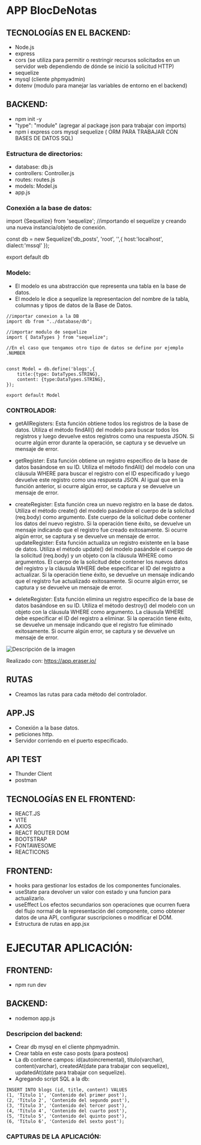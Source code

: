 
# APP BlocDeNotas

## TECNOLOGÍAS EN EL BACKEND:

- Node.js
- express
- cors (se utiliza para permitir o restringir recursos solicitados en un servidor web dependiendo de dónde se inició la solicitud HTTP)
- sequelize
- mysql (cliente phpmyadmin)
- dotenv (modulo para manejar las variables de entorno en el backend)


## BACKEND: 
- npm init -y
- "type": "module" (agregar al package json para trabajar con imports)
- npm i express cors mysql sequelize (  ORM PARA TRABAJAR CON  BASES DE DATOS SQL)

### Estructura de directorios:

- database: db.js
- controllers: Controller.js
- routes: routes.js
- models: Model.js
- app.js



### Conexión a la base de datos:

import {Sequelize} from 'sequelize';  //importando el sequelize y creando una nueva instancia/objeto de conexión.

const db = new Sequelize('db_posts', 'root', '',{
    host:'localhost',
    dialect:'mssql'
});

export default db


### Modelo:
- El modelo es una abstracción que representa una tabla en la base de datos.
- El modelo le dice a sequelize la representacion del nombre de la tabla, columnas y tipos de datos de la Base de Datos.


``` 
//importar conexion a la DB
import db from "../database/db";

//importar modulo de sequelize
import { DataTypes } from "sequelize";

//En el caso que tengamos otro tipo de datos se define por ejemplo .NUMBER


const Model = db.define('blogs',{
    title:{type: DataTypes.STRING},
    content: {type:DataTypes.STRING},
});

export default Model 
```

### CONTROLADOR:

- getAllRegisters: Esta función obtiene todos los registros de la base de datos. Utiliza el método findAll() del modelo para buscar todos los registros y luego devuelve estos registros como una respuesta JSON. Si ocurre algún error durante la operación, se captura y se devuelve un mensaje de error.

- getRegister: Esta función obtiene un registro específico de la base de datos basándose en su ID. Utiliza el método findAll() del modelo con una cláusula WHERE para buscar el registro con el ID especificado y luego devuelve este registro como una respuesta JSON. Al igual que en la función anterior, si ocurre algún error, se captura y se devuelve un mensaje de error.

- createRegister: Esta función crea un nuevo registro en la base de datos. Utiliza el método create() del modelo pasándole el cuerpo de la solicitud (req.body) como argumento. Este cuerpo de la solicitud debe contener los datos del nuevo registro. Si la operación tiene éxito, se devuelve un mensaje indicando que el registro fue creado exitosamente. Si ocurre algún error, se captura y se devuelve un mensaje de error.
updateRegister: Esta función actualiza un registro existente en la base de datos. Utiliza el método update() del modelo pasándole el cuerpo de la solicitud (req.body) y un objeto con la cláusula WHERE como argumentos. El cuerpo de la solicitud debe contener los nuevos datos del registro y la cláusula WHERE debe especificar el ID del registro a actualizar. Si la operación tiene éxito, se devuelve un mensaje indicando que el registro fue actualizado exitosamente. Si ocurre algún error, se captura y se devuelve un mensaje de error.

- deleteRegister: Esta función elimina un registro específico de la base de datos basándose en su ID. Utiliza el método destroy() del modelo con un objeto con la cláusula WHERE como argumento. La cláusula WHERE debe especificar el ID del registro a eliminar. Si la operación tiene éxito, se devuelve un mensaje indicando que el registro fue eliminado exitosamente. Si ocurre algún error, se captura y se devuelve un mensaje de error.

![Descripción de la imagen](../BlocDeNotas/frontend/src/assets/diagram.png)

Realizado con: https://app.eraser.io/

## RUTAS

- Creamos las rutas para cada método del controlador.


## APP.JS

- Conexión a la base datos.
- peticiones http.
- Servidor corriendo en el puerto especificado.


## API TEST

- Thunder Client
- postman


## TECNOLOGÍAS EN EL FRONTEND:
- REACT.JS
- VITE
- AXIOS
- REACT ROUTER DOM
- BOOTSTRAP
- FONTAWESOME
- REACTICONS

## FRONTEND:
- hooks para gestionar los estados de los componentes funcionales.
- useState para devolver un valor con estado y una funcion para actualizarlo.
- useEffect  Los efectos secundarios son operaciones que ocurren fuera del flujo normal de la representación del componente, como obtener datos de una API, configurar suscripciones o modificar el DOM.
- Estructura de rutas en app.jsx

# EJECUTAR APLICACIÓN:

## FRONTEND:
- npm run dev

## BACKEND: 
- nodemon app.js


### Descripcion del backend:

- Crear db mysql en el cliente phpmyadmin.
- Crear tabla en este caso posts (para posteos)
- La db contiene campos: id(autoincremental), titulo(varchar), content(varchar), createdAt(date para trabajar con sequelize), updatedAt(date para trabajar con sequelize).
- Agregando script SQL a la db:

```
INSERT INTO blogs (id, title, content) VALUES
(1, 'Título 1', 'Contenido del primer post'),
(2, 'Título 2', 'Contenido del segundo post'),
(3, 'Título 3', 'Contenido del tercer post'),
(4, 'Título 4', 'Contenido del cuarto post'),
(5, 'Título 5', 'Contenido del quinto post'),
(6, 'Título 6', 'Contenido del sexto post');
```

### CAPTURAS DE LA APLICACIÓN:


<img src="../BlocDeNotas/frontend/src/assets/app1.PNG" alt="" />
<img src="../BlocDeNotas/frontend/src/assets/app2.PNG" alt=""/>
<img src="../BlocDeNotas/frontend/src/assets/app3.PNG" alt=""/>

<img src="../BlocDeNotas/frontend/src/assets/responsive1.PNG" alt=""/>
<img src="../BlocDeNotas/frontend/src/assets/responsive2.PNG" alt=""/>
<img src="../BlocDeNotas/frontend/src/assets/responsive3.PNG" alt=""/>
